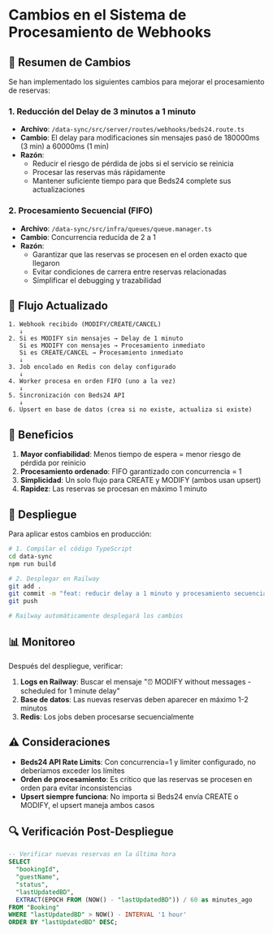 # Cambios en el Sistema de Procesamiento de Webhooks

## 📝 Resumen de Cambios

Se han implementado los siguientes cambios para mejorar el procesamiento de reservas:

### 1. **Reducción del Delay de 3 minutos a 1 minuto**
- **Archivo**: `/data-sync/src/server/routes/webhooks/beds24.route.ts`
- **Cambio**: El delay para modificaciones sin mensajes pasó de 180000ms (3 min) a 60000ms (1 min)
- **Razón**: 
  - Reducir el riesgo de pérdida de jobs si el servicio se reinicia
  - Procesar las reservas más rápidamente
  - Mantener suficiente tiempo para que Beds24 complete sus actualizaciones

### 2. **Procesamiento Secuencial (FIFO)**
- **Archivo**: `/data-sync/src/infra/queues/queue.manager.ts`
- **Cambio**: Concurrencia reducida de 2 a 1
- **Razón**:
  - Garantizar que las reservas se procesen en el orden exacto que llegaron
  - Evitar condiciones de carrera entre reservas relacionadas
  - Simplificar el debugging y trazabilidad

## 🔄 Flujo Actualizado

```
1. Webhook recibido (MODIFY/CREATE/CANCEL)
   ↓
2. Si es MODIFY sin mensajes → Delay de 1 minuto
   Si es MODIFY con mensajes → Procesamiento inmediato
   Si es CREATE/CANCEL → Procesamiento inmediato
   ↓
3. Job encolado en Redis con delay configurado
   ↓
4. Worker procesa en orden FIFO (uno a la vez)
   ↓
5. Sincronización con Beds24 API
   ↓
6. Upsert en base de datos (crea si no existe, actualiza si existe)
```

## 🎯 Beneficios

1. **Mayor confiabilidad**: Menos tiempo de espera = menor riesgo de pérdida por reinicio
2. **Procesamiento ordenado**: FIFO garantizado con concurrencia = 1
3. **Simplicidad**: Un solo flujo para CREATE y MODIFY (ambos usan upsert)
4. **Rapidez**: Las reservas se procesan en máximo 1 minuto

## 🚀 Despliegue

Para aplicar estos cambios en producción:

```bash
# 1. Compilar el código TypeScript
cd data-sync
npm run build

# 2. Desplegar en Railway
git add .
git commit -m "feat: reducir delay a 1 minuto y procesamiento secuencial"
git push

# Railway automáticamente desplegará los cambios
```

## 📊 Monitoreo

Después del despliegue, verificar:

1. **Logs en Railway**: Buscar el mensaje "⏰ MODIFY without messages - scheduled for 1 minute delay"
2. **Base de datos**: Las nuevas reservas deben aparecer en máximo 1-2 minutos
3. **Redis**: Los jobs deben procesarse secuencialmente

## ⚠️ Consideraciones

- **Beds24 API Rate Limits**: Con concurrencia=1 y limiter configurado, no deberíamos exceder los límites
- **Orden de procesamiento**: Es crítico que las reservas se procesen en orden para evitar inconsistencias
- **Upsert siempre funciona**: No importa si Beds24 envía CREATE o MODIFY, el upsert maneja ambos casos

## 🔍 Verificación Post-Despliegue

```sql
-- Verificar nuevas reservas en la última hora
SELECT 
  "bookingId",
  "guestName",
  "status",
  "lastUpdatedBD",
  EXTRACT(EPOCH FROM (NOW() - "lastUpdatedBD")) / 60 as minutes_ago
FROM "Booking"
WHERE "lastUpdatedBD" > NOW() - INTERVAL '1 hour'
ORDER BY "lastUpdatedBD" DESC;
```